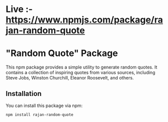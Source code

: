 # Live :- https://www.npmjs.com/package/rajan-random-quote

# "Random Quote" Package

This npm package provides a simple utility to generate random quotes. It contains a collection of inspiring quotes from various sources, including Steve Jobs, Winston Churchill, Eleanor Roosevelt, and others.

## Installation

You can install this package via npm:

```bash
npm install rajan-random-quote
```
